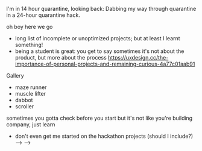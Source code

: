 <!-- ---
title: "Years of Writing Bad Code"
layout: post
date: 2020-04-31 12:00
image: /assets/images/blogs/dab.gif
headerImage: false
featuredImage: false
tag:
- hacks
- hackathon
- dev-diary
category: blog
blog: true 
# star: true
blog-highlights: true
author: nicholaschin
description: subpar code quality not indicative of employer
---

<!-- If you've ever seen my github, it's terrifying. 

with the exception of some decent ones

there's a sense of pride and elation when something works 
ali abdal - building a thing every day for 30 days > build a thing in 30 days 
<!-- https://github.com/TimHillier/Dabbot -->


I'm in 14 hour quarantine, looking back: 
Dabbing my way through quarantine in a 24-hour quarantine hack. 

oh boy here we go
- long list of incomplete or unoptimized projects; but at least I learnt something! 
- being a student is great: you get to say sometimes it's not about the product, but more about the process 
https://uxdesign.cc/the-importance-of-personal-projects-and-remaining-curious-4a77c01aab91

Gallery
- maze runner 
- muscle lifter
- dabbot
- scroller 

sometimes you gotta check before you start
but it's not like you're building company, just learn 

- don't even get me started on the hackathon projects (should I include?) --> -->